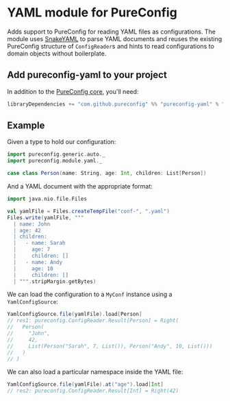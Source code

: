 # YAML module for PureConfig

Adds support to PureConfig for reading YAML files as configurations. The module uses [SnakeYAML](https://bitbucket.org/asomov/snakeyaml) to parse YAML documents and reuses the existing PureConfig structure
of `ConfigReader`s and hints to read configurations to domain objects without boilerplate.

## Add pureconfig-yaml to your project

In addition to the [PureConfig core](https://github.com/pureconfig/pureconfig), you'll need:

```scala
libraryDependencies += "com.github.pureconfig" %% "pureconfig-yaml" % "0.14.1"
```

## Example

Given a type to hold our configuration:

```scala
import pureconfig.generic.auto._
import pureconfig.module.yaml._

case class Person(name: String, age: Int, children: List[Person])
```

And a YAML document with the appropriate format:

```scala
import java.nio.file.Files

val yamlFile = Files.createTempFile("conf-", ".yaml")
Files.write(yamlFile, """
  | name: John
  | age: 42
  | children:
  |   - name: Sarah
  |     age: 7
  |     children: []
  |   - name: Andy
  |     age: 10
  |     children: []
  | """.stripMargin.getBytes)
```

We can load the configuration to a `MyConf` instance using a `YamlConfigSource`:

```scala
YamlConfigSource.file(yamlFile).load[Person]
// res1: pureconfig.ConfigReader.Result[Person] = Right(
//   Person(
//     "John",
//     42,
//     List(Person("Sarah", 7, List()), Person("Andy", 10, List()))
//   )
// )
```

We can also load a particular namespace inside the YAML file:

```scala
YamlConfigSource.file(yamlFile).at("age").load[Int]
// res2: pureconfig.ConfigReader.Result[Int] = Right(42)
```
